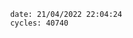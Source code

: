 

                date: 21/04/2022 22:04:24
                cycles: 40740

                         